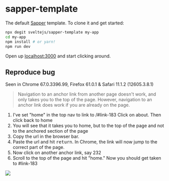 # sapper-template

The default [Sapper](https://github.com/sveltejs/sapper) template. To clone it and get started:

```bash
npx degit sveltejs/sapper-template my-app
cd my-app
npm install # or yarn!
npm run dev
```

Open up [localhost:3000](http://localhost:3000) and start clicking around.

## Reproduce bug

Seen in Chrome 67.0.3396.99, Firefox 61.0.1 & Safari 11.1.2 (12605.3.8.1)

> Navigation to an anchor link from another page doesn't work, and only takes you to the top of the page. However, navigation to an anchor link does work if you are already on the page.

1. I've set "home" in the top nav to link to /#link-183  Click on about. Then click back to home
1. You will see that it takes you to home, but to the top of the page and not to the anchored section of the page
1. Copy the url in the browser bar.
1. Paste the url and hit <kbd>return</kbd>. In Chrome, the link will now jump to the correct part of the page.
1. Now click on another anchor link, say 232
1. Scroll to the top of the page and hit "home." Now you should get taken to #link-183

![](screenshot.gif)
